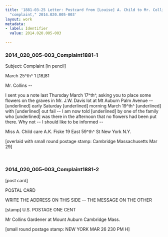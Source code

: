 ```yaml
---
title: '1881-03-25 Letter: Postcard from [Louise] A. Child to Mr. Collins, Gardener,
  "complaint," 2014.020.005-003'
layout: work
metadata:
- label: Identifier
  value: 2014.020.005-003

---
```

<div class="pages">
<div id="page-1484514">
<h3><a name="page-1484514">2014_020_005-003_Complaint1881-1</a></h3>
<div class="page-content">
<p>Subject: Complaint [in pencil]</p>
<p>March 25^th^ 1 [18]81</p>
<p>Mr. Collins --</p>
<p>I sent you a<span class='line-break'> </span>note last Thursday<span class='line-break'> </span>March 17^th^, asking you<span class='line-break'> </span>to place some flowers on<span class='line-break'> </span>the graves in Mr. J.W.<span class='line-break'> </span>Davis lot at Mt Auburn<span class='line-break'> </span>Palm Avenue -- [underlined] early Saturday<span class='line-break'> </span>[underlined] morning March 19^th^ [underlined] with<span class='line-break'> </span>[underlined] out fail -- I am now told<span class='line-break'> </span>[underlined] by one of the family who<span class='line-break'> </span>[underlined] was there in the afternoon<span class='line-break'> </span>that no flowers had<span class='line-break'> </span>been put there. Why<span class='line-break'> </span>not -- I should like to be<span class='line-break'> </span>informed --</p>
<p>Miss A. Child<span class='line-break'> </span>care A.K. Fiske<span class='line-break'> </span>19 East 59^th^ St<span class='line-break'> </span>New York N.Y.</p>
<p>[overlaid with small round<span class='line-break'> </span>postage stamp: Cambridge Massachusetts<span class='line-break'> </span>Mar 29]</p>
</div>
</div>
<br />
<div id="page-1484515">
<h3><a name="page-1484515">2014_020_005-003_Complaint1881-2</a></h3>
<div class="page-content">
<p>[post card]</p>
<p>POSTAL CARD</p>
<p>WRITE THE ADDRESS ON THIS SIDE -- THE MESSAGE ON THE OTHER</p>
<p>[stamp]<span class='line-break'> </span>U.S. POSTAGE<span class='line-break'> </span>ONE CENT</p>
<p>Mr Collins<span class='line-break'> </span>Gardener at Mount Auburn<span class='line-break'> </span>Cambridge<span class='line-break'> </span>Mass.</p>
<p>[small round postage stamp: <span class='line-break'> </span>NEW YORK<span class='line-break'> </span>MAR 26<span class='line-break'> </span>230 PM<span class='line-break'> </span>H]</p>
</div>
</div>
<br />
</div>
